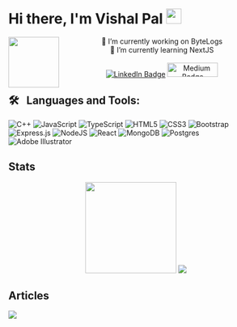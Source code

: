 #  Hi there, I'm Vishal Pal <img src="https://media.giphy.com/media/hvRJCLFzcasrR4ia7z/giphy.gif" width="30"/>
<img align="left" width="100" height="100" src="https://media.giphy.com/media/M9gbBd9nbDrOTu1Mqx/giphy.gif">
<p align=center>
🔭 I’m currently working on ByteLogs<br>
🌱 I’m currently learning NextJS
  <br>
  <br>
<a href="https://www.linkedin.com/in/vishalqw78"><img src="https://img.shields.io/badge/LinkedIn-blue?style=for-the-badge&logo=linkedin&logoColor=white" alt="LinkedIn Badge"></a>
<a href="https://medium.com/@vishalqw78"><img height=28 width=100 src="https://img.shields.io/badge/Medium-12100E?logo=medium&logoColor=white" alt="Medium Badge"></a>
</p>



## 🛠 &nbsp; Languages and Tools:
![C++](https://img.shields.io/badge/c++-%2300599C.svg?style=for-the-badge&logo=c%2B%2B&logoColor=white) ![JavaScript](https://img.shields.io/badge/javascript-%23323330.svg?style=for-the-badge&logo=javascript&logoColor=%23F7DF1E) ![TypeScript](https://img.shields.io/badge/typescript-%23007ACC.svg?style=for-the-badge&logo=typescript&logoColor=white) ![HTML5](https://img.shields.io/badge/html5-%23E34F26.svg?style=for-the-badge&logo=html5&logoColor=white) ![CSS3](https://img.shields.io/badge/css3-%231572B6.svg?style=for-the-badge&logo=css3&logoColor=white) ![Bootstrap](https://img.shields.io/badge/bootstrap-%23563D7C.svg?style=for-the-badge&logo=bootstrap&logoColor=white) ![Express.js](https://img.shields.io/badge/express.js-%23404d59.svg?style=for-the-badge&logo=express&logoColor=%2361DAFB) ![NodeJS](https://img.shields.io/badge/node.js-6DA55F?style=for-the-badge&logo=node.js&logoColor=white) ![React](https://img.shields.io/badge/react-%2320232a.svg?style=for-the-badge&logo=react&logoColor=%2361DAFB) ![MongoDB](https://img.shields.io/badge/MongoDB-%234ea94b.svg?style=for-the-badge&logo=mongodb&logoColor=white) ![Postgres](https://img.shields.io/badge/postgres-%23316192.svg?style=for-the-badge&logo=postgresql&logoColor=white) ![Adobe Illustrator](https://img.shields.io/badge/adobeillustrator-%23FF9A00.svg?style=for-the-badge&logo=adobeillustrator&logoColor=white)


## Stats
<div align="center">
<img height="180em" src="https://github-profile-summary-cards.vercel.app/api/cards/profile-details?username=vishalqw78&theme=dracula" />
  <img src="https://github-readme-stats.vercel.app/api/top-langs/?username=vishalqw78&theme=dark&hide_border=false&include_all_commits=false&count_private=false&layout=compact"/>
</div>

## Articles 

<img src="https://github-blog-cards.vercel.app/blog?username=vishalqw78&blogname=medium&theme=github_dark"/>
